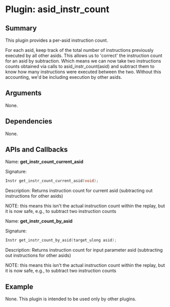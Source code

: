 Plugin: asid\_instr\_count
===========

Summary
-------

This plugin provides a per-asid instruction count.

For each asid, keep track of the total number of instructions previously
executed by all other asids.  This allows us to 'correct' the instruction
count for an asid by subtraction.  Which means we can now take two instructions
counts obtained via calls to asid\_instr\_count(asid) and subtract them to know
how many instructions were executed between the two.  Without this accounting,
we'd be including execution by other asids.

Arguments
---------

None.

Dependencies
------------

None.

APIs and Callbacks
------------------

Name: **get_instr_count_current_asid**

Signature:

```C
Instr get_instr_count_current_asid(void);
```

Description: Returns instruction count for current asid (subtracting out
instructions for other asids)

NOTE: this means this isn't the actual instruction count within the replay, but it is
now safe, e.g., to subtract two instruction counts

Name: **get_instr_count_by_asid**

Signature:

```C
Instr get_instr_count_by_asid(target_ulong asid);
```

Description: Returns instruction count for input parameter asid (subtracting out
instructions for other asids)

NOTE: this means this isn't the actual instruction count within the replay, but it is
now safe, e.g., to subtract two instruction counts

Example
-------

None.  This plugin is intended to be used only by other plugins.

